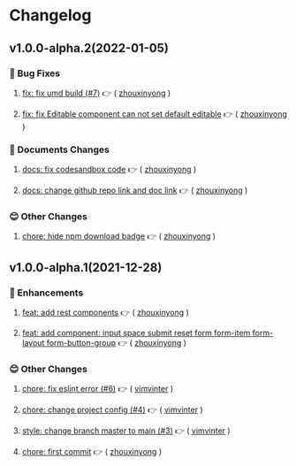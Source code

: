 # Changelog

## v1.0.0-alpha.2(2022-01-05)

### :bug: Bug Fixes

1. [fix: fix umd build (#7)](https://github.com/formilyjs/antdv/commit/1c03c94) :point_right: ( [zhouxinyong](https://github.com/zhouxinyong) )

1. [fix: fix Editable component can not set default editable](https://github.com/formilyjs/antdv/commit/f867a02) :point_right: ( [zhouxinyong](https://github.com/zhouxinyong) )

### :memo: Documents Changes

1. [docs: fix codesandbox code](https://github.com/formilyjs/antdv/commit/3b8305c) :point_right: ( [zhouxinyong](https://github.com/zhouxinyong) )

1. [docs: change github repo link and doc link](https://github.com/formilyjs/antdv/commit/0503456) :point_right: ( [zhouxinyong](https://github.com/zhouxinyong) )

### :blush: Other Changes

1. [chore: hide npm download badge](https://github.com/formilyjs/antdv/commit/c3f6c58) :point_right: ( [zhouxinyong](https://github.com/zhouxinyong) )

## v1.0.0-alpha.1(2021-12-28)

### :tada: Enhancements

1. [feat: add rest components](https://github.com/formilyjs/antdv/commit/27de37b) :point_right: ( [zhouxinyong](https://github.com/zhouxinyong) )

1. [feat: add component: input space submit reset form form-item form-layout form-button-group](https://github.com/formilyjs/antdv/commit/8a7ea0b) :point_right: ( [zhouxinyong](https://github.com/zhouxinyong) )

### :blush: Other Changes

1. [chore: fix eslint error (#6)](https://github.com/formilyjs/antdv/commit/4c95a7b) :point_right: ( [vimvinter](https://github.com/vimvinter) )

1. [chore: change project config (#4)](https://github.com/formilyjs/antdv/commit/1849f96) :point_right: ( [vimvinter](https://github.com/vimvinter) )

1. [style: change branch master to main (#3)](https://github.com/formilyjs/antdv/commit/fd377f3) :point_right: ( [vimvinter](https://github.com/vimvinter) )

1. [chore: first commit](https://github.com/formilyjs/antdv/commit/12fb5e5) :point_right: ( [zhouxinyong](https://github.com/zhouxinyong) )
